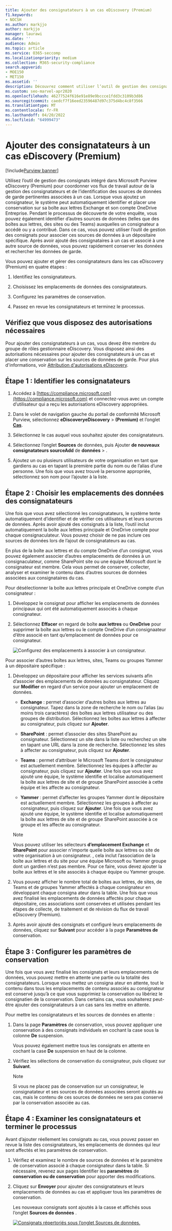 ```yaml
---
title: Ajouter des consignatateurs à un cas eDiscovery (Premium)
f1.keywords:
- NOCSH
ms.author: markjjo
author: markjjo
manager: laurawi
ms.date: ''
audience: Admin
ms.topic: article
ms.service: O365-seccomp
ms.localizationpriority: medium
ms.collection: M365-security-compliance
search.appverid:
- MOE150
- MET150
ms.assetid: ''
description: Découvrez comment utiliser l’outil de gestion des consignats intégré dans Microsoft Purview eDiscovery (Premium) pour coordonner vos flux de travail et identifier les sources de données pertinentes dans un cas.
ms.custom: seo-marvel-apr2020
ms.openlocfilehash: 46277524f616e91e89e9bccce1fdd3c3109b3d86
ms.sourcegitcommit: caedcf7f16eed23596487d97c375d4bc4c8f3566
ms.translationtype: MT
ms.contentlocale: fr-FR
ms.lasthandoff: 04/20/2022
ms.locfileid: "64999473"
---
```

# <a name="add-custodians-to-an-ediscovery-premium-case"></a>Ajouter des consignatateurs à un cas eDiscovery (Premium)

[!include[Purview banner](../includes/purview-rebrand-banner.md)]

Utilisez l’outil de gestion des consignats intégré dans Microsoft Purview eDiscovery (Premium) pour coordonner vos flux de travail autour de la gestion des consignatateurs et de l’identification des sources de données de garde pertinentes associées à un cas. Lorsque vous ajoutez un consignateur, le système peut automatiquement identifier et placer une conservation sur sa boîte aux lettres Exchange et son compte OneDrive Entreprise. Pendant le processus de découverte de votre enquête, vous pouvez également identifier d’autres sources de données (telles que des boîtes aux lettres, des sites ou des Teams) auxquelles un consignateur a accédé ou y a contribué. Dans ce cas, vous pouvez utiliser l’outil de gestion des consignats pour associer ces sources de données à un dépositaire spécifique. Après avoir ajouté des consignataires à un cas et associé à une autre source de données, vous pouvez rapidement conserver les données et rechercher les données de garde.

Vous pouvez ajouter et gérer des consignatateurs dans les cas eDiscovery (Premium) en quatre étapes :

1. Identifiez les consignatateurs.

2. Choisissez les emplacements de données des consignatateurs.

3. Configurez les paramètres de conservation.

4. Passez en revue les consignatateurs et terminez le processus.

## <a name="make-sure-you-have-the-necessary-permissions"></a>Vérifiez que vous disposez des autorisations nécessaires

Pour ajouter des consignatateurs à un cas, vous devez être membre du groupe de rôles gestionnaire eDiscovery. Vous disposez ainsi des autorisations nécessaires pour ajouter des consignatateurs à un cas et placer une conservation sur les sources de données de garde. Pour plus d'informations, voir [Attribution d'autorisations eDiscovery](get-started-with-advanced-ediscovery.md#step-2-assign-ediscovery-permissions).

## <a name="step-1-identify-custodians"></a>Étape 1 : Identifier les consignatateurs

1. Accédez à [https://compliance.microsoft.com](https://compliance.microsoft.com) et connectez-vous avec un compte d’utilisateur qui a reçu les autorisations eDiscovery appropriées.

2. Dans le volet de navigation gauche du portail de conformité Microsoft Purview, sélectionnez **eDiscoveryeDiscovery** >  **(Premium)** et l’onglet [**Cas**](https://go.microsoft.com/fwlink/p/?linkid=2173764).

3. Sélectionnez le cas auquel vous souhaitez ajouter des consignatateurs.

4. Sélectionnez l’onglet **Sources** de données, puis Ajouter **de nouveaux consignatateurs sourceAdd** de **données** > .

5. Ajoutez un ou plusieurs utilisateurs de votre organisation en tant que gardiens au cas en tapant la première partie du nom ou de l’alias d’une personne. Une fois que vous avez trouvé la personne appropriée, sélectionnez son nom pour l’ajouter à la liste.

## <a name="step-2-choose-custodian-data-locations"></a>Étape 2 : Choisir les emplacements des données des consignatateurs

Une fois que vous avez sélectionné les consignatateurs, le système tente automatiquement d’identifier et de vérifier ces utilisateurs et leurs sources de données. Après avoir ajouté des consignats à la liste, l’outil inclut automatiquement la boîte aux lettres principale et OneDrive compte pour chaque consignaculateur. Vous pouvez choisir de ne pas inclure ces sources de données lors de l’ajout de consignatateurs au cas.

En plus de la boîte aux lettres et du compte OneDrive d’un consignat, vous pouvez également associer d’autres emplacements de données à un consignaculateur, comme SharePoint site ou une équipe Microsoft dont le consignateur est membre. Cela vous permet de conserver, collecter, analyser et examiner le contenu dans d’autres sources de données associées aux consignataires du cas.

Pour désélectionner la boîte aux lettres principale et OneDrive compte d’un consignateur :

1. Développez le consignat pour afficher les emplacements de données principaux qui ont été automatiquement associés à chaque consignateur.

2. Sélectionnez **Effacer** en regard de boîte **aux lettres** ou **OneDrive** pour supprimer la boîte aux lettres ou le compte OneDrive d’un consignaateur d’être associé en tant qu’emplacement de données pour ce consignateur.

   ![Configurez des emplacements à associer à un consignateur.](../media/ConfigureCustodianLocations.png)

Pour associer d’autres boîtes aux lettres, sites, Teams ou groupes Yammer à un dépositaire spécifique :

1. Développez un dépositaire pour afficher les services suivants afin d’associer des emplacements de données au consignatateur. Cliquez sur **Modifier** en regard d’un service pour ajouter un emplacement de données.

   - **Exchange** : permet d’associer d’autres boîtes aux lettres au consignateur. Tapez dans la zone de recherche le nom ou l’alias (au moins trois caractères) des boîtes aux lettres utilisateur ou des groupes de distribution. Sélectionnez les boîtes aux lettres à affecter au consignateur, puis cliquez sur **Ajouter**.

   - **SharePoint** : permet d’associer des sites SharePoint au consignateur. Sélectionnez un site dans la liste ou recherchez un site en tapant une URL dans la zone de recherche. Sélectionnez les sites à affecter au consignateur, puis cliquez sur **Ajouter**.

   - **Teams** : permet d’attribuer le Microsoft Teams dont le consignateur est actuellement membre. Sélectionnez les équipes à affecter au consignateur, puis cliquez sur **Ajouter**. Une fois que vous avez ajouté une équipe, le système identifie et localise automatiquement la boîte aux lettres de site et de groupe SharePoint associée à cette équipe et les affecte au consignateur.

   - **Yammer** : permet d’affecter les groupes Yammer dont le dépositaire est actuellement membre. Sélectionnez les groupes à affecter au consignateur, puis cliquez sur **Ajouter**. Une fois que vous avez ajouté une équipe, le système identifie et localise automatiquement la boîte aux lettres de site et de groupe SharePoint associée à ce groupe et les affecte au consignateur.

   > [!NOTE]
   > Vous pouvez utiliser les sélecteurs **d’emplacement Exchange** et **SharePoint** pour associer n’importe quelle boîte aux lettres ou site de votre organisation à un consignateur. , cela inclut l’association de la boîte aux lettres et du site pour une équipe Microsoft ou Yammer groupe dont un gardien n’est pas membre. Pour ce faire, vous devez ajouter la boîte aux lettres et le site associés à chaque équipe ou Yammer groupe.

2. Vous pouvez afficher le nombre total de boîtes aux lettres, de sites, de Teams et de groupes Yammer affectés à chaque consignateur en développant chaque consigna ateur dans la table. Une fois que vous avez finalisé les emplacements de données affectés pour chaque dépositaire, ces associations sont conservées et utilisées pendant les étapes de collecte, de traitement et de révision du flux de travail eDiscovery (Premium).

3. Après avoir ajouté des consignats et configuré leurs emplacements de données, cliquez sur **Suivant** pour accéder à la page **Paramètres de** conservation.  

## <a name="step-3-configure-hold-settings"></a>Étape 3 : Configurer les paramètres de conservation

 Une fois que vous avez finalisé les consignats et leurs emplacements de données, vous pouvez mettre en attente une partie ou la totalité des consignatateurs. Lorsque vous mettez un consigna ateur en attente, tout le contenu dans tous les emplacements de contenu associés au consignateur est conservé jusqu’à ce que vous supprimiez la conservation ou libériez le consignatien de la conservation. Dans certains cas, vous souhaiterez peut-être ajouter des consignatateurs à un cas sans les mettre en attente.

Pour mettre les consignatateurs et les sources de données en attente :

1. Dans la page **Paramètres** de conservation, vous pouvez appliquer une conservation à des consignats individuels en cochant la case sous la colonne **De** suspension.

   Vous pouvez également mettre tous les consignats en attente en cochant la case **De** suspension en haut de la colonne.

2. Vérifiez les sélections de conservation du consignateur, puis cliquez sur **Suivant**.

   > [!NOTE]
   > Si vous ne placez pas de conservation sur un consignateur, le consignatateur et ses sources de données associées seront ajoutés au cas, mais le contenu de ces sources de données ne sera pas conservé par la conservation associée au cas.

## <a name="step-4-review-the-custodians-and-complete-the-process"></a>Étape 4 : Examiner les consignatateurs et terminer le processus

Avant d’ajouter réellement les consignats au cas, vous pouvez passer en revue la liste des consignatateurs, les emplacements de données qui leur sont affectés et les paramètres de conservation.

1. Vérifiez et examinez le nombre de sources de données et le paramètre de conservation associé à chaque consignateur dans la table. Si nécessaire, revenez aux pages Identifier les **paramètres** de **conservation ou de conservation** pour apporter des modifications.

2. Cliquez sur **Envoyer** pour ajouter des consignatateurs et leurs emplacements de données au cas et appliquer tous les paramètres de conservation.

   Les nouveaux consignats sont ajoutés à la casse et affichés sous l’onglet **Sources de données** .

   [![Consignats répertoriés sous l’onglet Sources de données.](../media/DataSourcesTab.png) ](../media/DataSourcesTab.png#lightbox)
